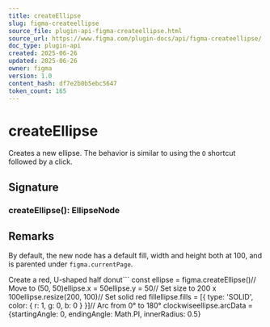 ```yaml
---
title: createEllipse
slug: figma-createellipse
source_file: plugin-api-figma-createellipse.html
source_url: https://www.figma.com/plugin-docs/api/figma-createellipse/
doc_type: plugin-api
created: 2025-06-26
updated: 2025-06-26
owner: figma
version: 1.0
content_hash: df7e2b0b5ebc5647
token_count: 165
---
```

# createEllipse

Creates a new ellipse. The behavior is similar to using the `O` shortcut followed by a click.

## Signature

### createEllipse(): EllipseNode

## Remarks

By default, the new node has a default fill, width and height both at 100, and is parented under `figma.currentPage`.

Create a red, U-shaped half donut```
const ellipse = figma.createEllipse()// Move to (50, 50)ellipse.x = 50ellipse.y = 50// Set size to 200 x 100ellipse.resize(200, 100)// Set solid red fillellipse.fills = [{ type: 'SOLID', color: { r: 1, g: 0, b: 0 } }]// Arc from 0° to 180° clockwiseellipse.arcData = {startingAngle: 0, endingAngle: Math.PI, innerRadius: 0.5}
```
